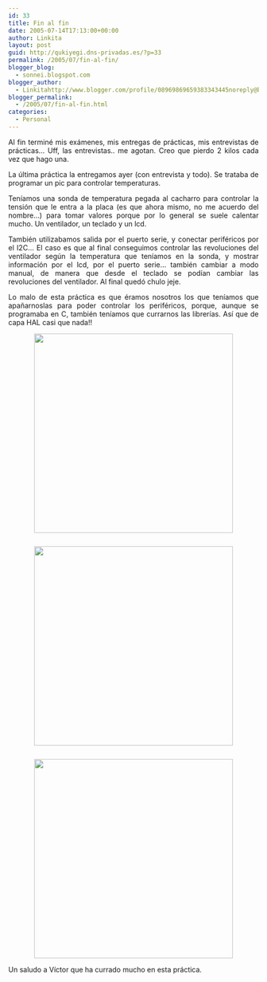 ```yaml
---
id: 33
title: Fin al fin
date: 2005-07-14T17:13:00+00:00
author: Linkita
layout: post
guid: http://qukiyegi.dns-privadas.es/?p=33
permalink: /2005/07/fin-al-fin/
blogger_blog:
  - sonnei.blogspot.com
blogger_author:
  - Linkitahttp://www.blogger.com/profile/08969869659383343445noreply@blogger.com
blogger_permalink:
  - /2005/07/fin-al-fin.html
categories:
  - Personal
---
```

<div style="text-align: justify;">
  Al fin terminé mis exámenes, mis entregas de prácticas, mis entrevistas de prácticas&#8230; Uff, las entrevistas.. me agotan. Creo que pierdo 2 kilos cada vez que hago una.</p> 
  
  <p>
    La última práctica la entregamos ayer (con entrevista y todo). Se trataba de programar un pic para controlar temperaturas.
  </p>
  
  <p>
    Teníamos una sonda de temperatura pegada al cacharro para controlar la tensión que le entra a la placa (es que ahora mismo, no me acuerdo del nombre&#8230;) para tomar valores porque por lo general se suele calentar mucho. Un ventilador, un teclado y un lcd.
  </p>
  
  <p>
    También utilizabamos salida por el puerto serie, y conectar periféricos por el I2C&#8230; El caso es que al final conseguimos controlar las revoluciones del ventilador según la temperatura que teníamos en la sonda, y mostrar información por el lcd, por el puerto serie&#8230; también cambiar a modo manual, de manera que desde el teclado se podían cambiar las revoluciones del ventilador. Al final quedó chulo jeje.
  </p>
  
  <p>
    Lo malo de esta práctica es que éramos nosotros los que teníamos que apañarnoslas para poder controlar los periféricos, porque, aunque se programaba en C, también teníamos que currarnos las librerías. Así que de capa HAL casi que nada!!
  </p>
</div>

<a onblur="try {parent.deselectBloggerImageGracefully();} catch(e) {}" href="http://i7.photobucket.com/albums/y261/linkitab/DBM.jpg"><img style="margin: 0px auto 10px; display: block; text-align: center; cursor: pointer; width: 400px;" src="http://i7.photobucket.com/albums/y261/linkitab/DBM.jpg" alt="" border="0" /></a>  
<a onblur="try {parent.deselectBloggerImageGracefully();} catch(e) {}" href="http://i7.photobucket.com/albums/y261/linkitab/PIC.jpg"><img style="margin: 0px auto 10px; display: block; text-align: center; cursor: pointer; width: 400px;" src="http://i7.photobucket.com/albums/y261/linkitab/PIC.jpg" alt="" border="0" /></a>  
<a onblur="try {parent.deselectBloggerImageGracefully();} catch(e) {}" href="http://i7.photobucket.com/albums/y261/linkitab/LCD.jpg"><img style="margin: 0px auto 10px; display: block; text-align: center; cursor: pointer; width: 400px;" src="http://i7.photobucket.com/albums/y261/linkitab/LCD.jpg" alt="" border="0" /></a>

Un saludo a Víctor que ha currado mucho en esta práctica.
